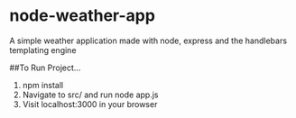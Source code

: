 # node-weather-app
A simple weather application made with node, express and the handlebars templating engine

##To Run Project...
1. npm install
2. Navigate to src/ and run node app.js
3. Visit localhost:3000 in your browser
